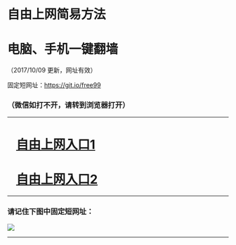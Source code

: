 ﻿# 自由上网简易方法

# 电脑、手机一键翻墙

（2017/10/09 更新，网址有效）

固定短网址：https://git.io/free99

### （微信如打不开，请转到浏览器打开）


***





# &nbsp;&nbsp; <a href="http://ft1627811163.fwq-tz-1001.info/fwqtz01.html?t=100900132678 " target="_blank">自由上网入口1</a>
# &nbsp;&nbsp; <a href="http://ft65027892.fwq-tz-1002.info/fwqtz02.html?t=100900132027 " target="_blank">自由上网入口2</a>
***

### 请记住下图中固定短网址：

<img src="https://s3-us-west-2.amazonaws.com/fwq-1001/yjfq-20170905okok.png" /> 


***

